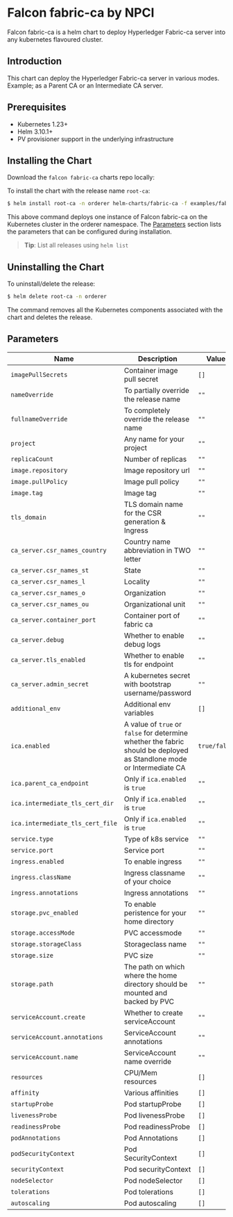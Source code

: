 # Falcon fabric-ca by NPCI

Falcon fabric-ca is a helm chart to deploy Hyperledger Fabric-ca server into any kubernetes flavoured cluster. 

## Introduction

This chart can deploy the Hyperledger Fabric-ca server in various modes. Example; as a Parent CA or an Intermediate CA server.  

## Prerequisites

- Kubernetes 1.23+
- Helm 3.10.1+
- PV provisioner support in the underlying infrastructure

## Installing the Chart

Download the `falcon fabric-ca` charts repo locally:

To install the chart with the release name `root-ca`:

```bash
$ helm install root-ca -n orderer helm-charts/fabric-ca -f examples/fabric-ca/root-ca.yaml
```

This above command deploys one instance of Falcon fabric-ca on the Kubernetes cluster in the orderer namespace. The [Parameters](#parameters) section lists the parameters that can be configured during installation.

> **Tip**: List all releases using `helm list`

## Uninstalling the Chart

To uninstall/delete the release:

```bash
$ helm delete root-ca -n orderer 
```

The command removes all the Kubernetes components associated with the chart and deletes the release.

## Parameters

| Name                      | Description                                     | Value |
| ------------------------- | ----------------------------------------------- | ----- |
| `imagePullSecrets` | Container image pull secret | `[]` |
| `nameOverride` | To partially override the release name | `""` |
| `fullnameOverride` | To completely override the release name | `""` |
| `project` | Any name for your project | `""` |
| `replicaCount` | Number of replicas | `""` |
| `image.repository` | Image repository url | `""` |
| `image.pullPolicy` | Image pull policy | `""` |
| `image.tag` | Image tag | `""` |
| `tls_domain` | TLS domain name for the CSR generation & Ingress | `""` |
| `ca_server.csr_names_country` | Country name abbreviation in TWO letter  | `""` |
| `ca_server.csr_names_st` | State | `""` |
| `ca_server.csr_names_l` | Locality | `""` |
| `ca_server.csr_names_o` | Organization | `""` |
| `ca_server.csr_names_ou` | Organizational unit | `""` |
| `ca_server.container_port` | Container port of fabric ca | `""` |
| `ca_server.debug` | Whether to enable debug logs | `""` |
| `ca_server.tls_enabled` | Whether to enable tls for endpoint | `""` |
| `ca_server.admin_secret` | A kubernetes secret with bootstrap username/password | `""` |
| `additional_env` | Additional env variables | `[]` |
| `ica.enabled` | A value of `true` or `false` for determine whether the fabric should be deployed as Standlone mode or Intermediate CA | `true/false` |
| `ica.parent_ca_endpoint` | Only if `ica.enabled` is `true` | `""` |
| `ica.intermediate_tls_cert_dir` | Only if `ica.enabled` is `true` | `""` |
| `ica.intermediate_tls_cert_file` | Only if `ica.enabled` is `true` | `""` |
| `service.type` | Type of k8s service | `""` |
| `service.port` | Service port | `""` |
| `ingress.enabled` | To enable ingress | `""` |
| `ingress.className` | Ingress classname of your choice | `""` |
| `ingress.annotations` | Ingress annotations | `""` |
| `storage.pvc_enabled` | To enable peristence for your home directory | `""` |
| `storage.accessMode` | PVC accessmode | `""` |
| `storage.storageClass` | Storageclass name | `""` |
| `storage.size` | PVC size | `""` |
| `storage.path` | The path on which where the home directory should be mounted and backed by PVC | `""` |
| `serviceAccount.create` | Whether to create serviceAccount | `""` |
| `serviceAccount.annotations` | ServiceAccount annotations | `""` |
| `serviceAccount.name` | ServiceAccount name override | `""` |
| `resources` | CPU/Mem resources | `[]` |
| `affinity` | Various affinities | `[]` |
| `startupProbe` | Pod startupProbe | `[]` |
| `livenessProbe` | Pod livenessProbe | `[]` |
| `readinessProbe` | Pod readinessProbe | `[]` |
| `podAnnotations` | Pod Annotations | `[]` |
| `podSecurityContext` | Pod SecurityContext | `[]` |
| `securityContext` | Pod securityContext | `[]` |
| `nodeSelector` | Pod nodeSelector | `[]` |
| `tolerations` | Pod tolerations | `[]` |
| `autoscaling` | Pod autoscaling | `[]` |


